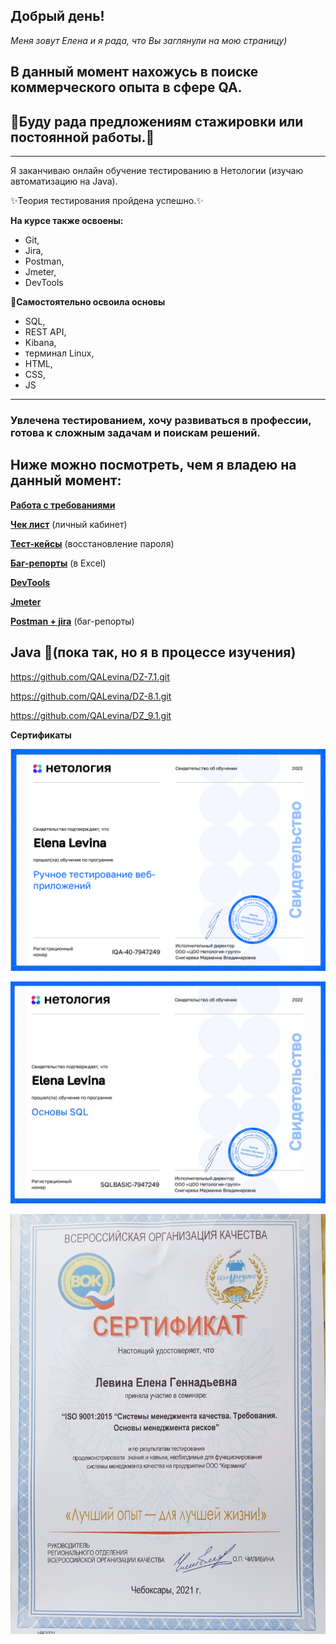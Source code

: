 Добрый день! 
--------
_Меня зовут Елена и я рада, что Вы заглянули на мою страницу)_

В данный момент  **нахожусь в поиске коммерческого опыта в сфере QA.**
----------

👯Буду рада предложениям стажировки или постоянной работы.👯
------------
***

Я заканчиваю онлайн обучение тестированию в Нетологии (изучаю автоматизацию на Java). 

✨Теория тестирования пройдена успешно.✨

**На курсе также освоены:**

- Git, 
- Jira, 
- Postman, 
- Jmeter, 
- DevTools

🌱**Самостоятельно освоила основы**
* SQL, 
* REST API, 
* Kibana,
* терминал Linux, 
* HTML, 
* CSS,
* JS
***

### Увлечена тестированием, хочу развиваться в профессии, готова к сложным задачам и поискам решений.

## Ниже можно посмотреть, чем я владею на данный момент:


**[Работа с требованиями](https://docs.google.com/document/d/15pSlXUOqqNi0psEkm05gWZyWbcrrFjsX/edit?usp=sharing&ouid=109648988346956211033&rtpof=true&sd=true)**

**[Чек лист](https://docs.google.com/spreadsheets/d/1n5rcNaPFr6Ps6QJ7EC3KZb5ocDxBpMaW/edit?usp=sharing&ouid=109648988346956211033&rtpof=true&sd=true)** (личный кабинет)

**[Тест-кейсы](https://docs.google.com/spreadsheets/d/18tr13wTbGDcKcxoQ4I1JvzSpr1zjUiez/edit?usp=sharing&ouid=109648988346956211033&rtpof=true&sd=true)** (восстановление пароля)

**[Баг-репорты](https://drive.google.com/drive/folders/1bI9Raa8ad0Y6L5ixELaE-P9bkMv2vkmj?usp=sharing)** (в Excel)

**[DevTools](https://drive.google.com/drive/folders/1v0gIPCaY6Qp8p5rtas8ZDgsWs26HWYv8?usp=sharing)**

**[Jmeter](https://drive.google.com/drive/folders/1xYTAAZVNzvnLAbqxxMbqB6RALpleNIia?usp=sharing)** 

**[Postman + jira](https://drive.google.com/drive/folders/1j8C1rzHK_7LjCV5GFbC-r1smFy6PtqA9?usp=sharing)** (баг-репорты)

**Java** 🌱(пока так, но я в процессе изучения)
---------

https://github.com/QALevina/DZ-7.1.git

https://github.com/QALevina/DZ-8.1.git

https://github.com/QALevina/DZ_9.1.git

<b>Сертификаты</b>

![Ручное тестирование web](https://github.com/QALevina/QALevina/blob/main/img/%D0%A0%D1%83%D1%87%D0%BD%D0%BE%D0%B5%20%D1%82%D0%B5%D1%81%D1%82%D0%B8%D1%80%D0%BE%D0%B2%D0%B0%D0%BD%D0%B8%D0%B5%20%D0%B2%D0%B5%D0%B1%20(%D1%81%D0%B2-%D0%B2%D0%BE).png)

![Основы SQL](https://github.com/QALevina/QALevina/blob/main/img/%D0%9E%D1%81%D0%BD%D0%BE%D0%B2%D1%8B%20SQL.jpg)

![Системы менеджмента качества](https://github.com/QALevina/QALevina/blob/main/img/%D0%A1%D0%B8%D1%81%D1%82%D0%B5%D0%BC%D1%8B%20%D0%BC%D0%B5%D0%BD%D0%B5%D0%B4%D0%B6%D0%BC%D0%B5%D0%BD%D1%82%D0%B0%20%D0%BA%D0%B0%D1%87%D0%B5%D1%81%D1%82%D0%B2%D0%B0.jpg)


<!--
**QALevina/QALevina** is a ✨ _special_ ✨ repository because its `README.md` (this file) appears on your GitHub profile.

Here are some ideas to get you started:

- 🔭 I’m currently working on ...
- 🌱 I’m currently learning ...
- 👯 I’m looking to collaborate on ...
- 🤔 I’m looking for help with ...
- 💬 Ask me about ...
- 📫 How to reach me: ...
- 😄 Pronouns: ...
- ⚡ Fun fact: ...
-->
